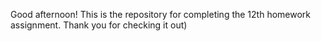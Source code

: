 Good afternoon!
This is the repository for completing the 12th homework assignment.
Thank you for checking it out)
